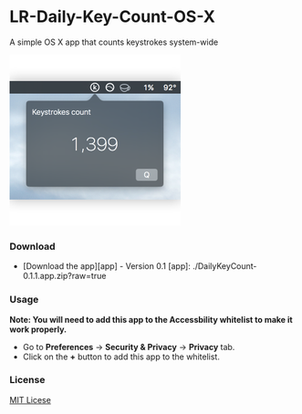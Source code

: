 # LR-Daily-Key-Count-OS-X
A simple OS X app that counts keystrokes system-wide

<img src="./screenshot.png" width="300px"/>

### Download
* [Download the app][app] - Version 0.1
[app]: ./DailyKeyCount-0.1.1.app.zip?raw=true

### Usage
__Note: You will need to add this app to the Accessbility whitelist to make it work properly.__
* Go to __Preferences__ -> __Security & Privacy__ -> __Privacy__ tab.
* Click on the __+__ button to add this app to the whitelist.

### License
[MIT Licese][license]

[license]: ./LICENSE
